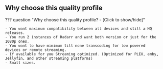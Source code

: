 ## Why choose this quality profile

??? question "Why choose this quality profile? - [Click to show/hide]"

    - You want maximum compatibility between all devices and still a HQ releases.
    - You run 2 instances of Radarr and want both version or just for the 1080p ones.
    - You want to have minimum till none transcoding for low powered devices or remote streaming.
    - If available for you Streaming optimized. (Optimized for PLEX, emby, Jellyfin, and other streaming platforms)
    - Small sizes.
